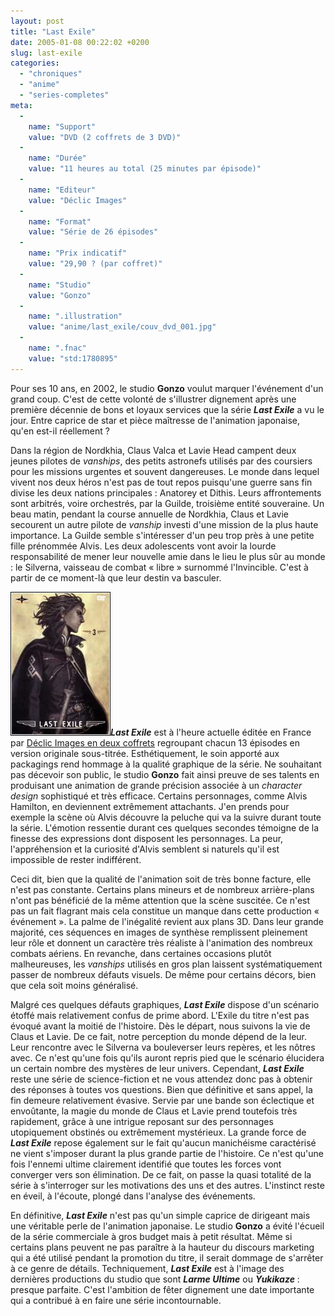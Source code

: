 ```yaml
---
layout: post
title: "Last Exile"
date: 2005-01-08 00:22:02 +0200
slug: last-exile
categories:
  - "chroniques"
  - "anime"
  - "series-completes"
meta:
  -
    name: "Support"
    value: "DVD (2 coffrets de 3 DVD)"
  -
    name: "Durée"
    value: "11 heures au total (25 minutes par épisode)"
  -
    name: "Editeur"
    value: "Déclic Images"
  -
    name: "Format"
    value: "Série de 26 épisodes"
  -
    name: "Prix indicatif"
    value: "29,90 ? (par coffret)"
  -
    name: "Studio"
    value: "Gonzo"
  -
    name: ".illustration"
    value: "anime/last_exile/couv_dvd_001.jpg"
  -
    name: ".fnac"
    value: "std:1780895"
---
```


Pour ses 10 ans, en 2002, le studio **Gonzo** voulut marquer l'événement d'un grand coup. C'est de cette volonté de s'illustrer dignement après une première décennie de bons et loyaux services que la série **_Last Exile_** a vu le jour. Entre caprice de star et pièce maîtresse de l'animation japonaise, qu'en est-il réellement ?

Dans la région de Nordkhia, Claus Valca et Lavie Head campent deux jeunes pilotes de _vanships_, des petits astronefs utilisés par des coursiers pour les missions urgentes et souvent dangereuses. Le monde dans lequel vivent nos deux héros n'est pas de tout repos puisqu'une guerre sans fin divise les deux nations principales : Anatorey et Dithis. Leurs affrontements sont arbitrés, voire orchestrés, par la Guilde, troisième entité souveraine. Un beau matin, pendant la course annuelle de Nordkhia, Claus et Lavie secourent un autre pilote de _vanship_ investi d'une mission de la plus haute importance. La Guilde semble s'intéresser d'un peu trop près à une petite fille prénommée Alvis. Les deux adolescents vont avoir la lourde responsabilité de mener leur nouvelle amie dans le lieu le plus sûr au monde : le Silverna, vaisseau de combat « libre » surnommé l'Invincible. C'est à partir de ce moment-là que leur destin va basculer.

![Last Exile - DVD 3](/database/anime/last_exile/couv_dvd_003.jpg)**_Last Exile_** est à l'heure actuelle éditée en France par [Déclic Images en deux coffrets](http://www.manga-distribution.fr/md/index.php?script=fiche_serie&id_serie=637) regroupant chacun 13 épisodes en version originale sous-titrée. Esthétiquement, le soin apporté aux packagings rend hommage à la qualité graphique de la série. Ne souhaitant pas décevoir son public, le studio **Gonzo** fait ainsi preuve de ses talents en produisant une animation de grande précision associée à un _character design_ sophistiqué et très efficace. Certains personnages, comme Alvis Hamilton, en deviennent extrêmement attachants. J'en prends pour exemple la scène où Alvis découvre la peluche qui va la suivre durant toute la série. L'émotion ressentie durant ces quelques secondes témoigne de la finesse des expressions dont disposent les personnages. La peur, l'appréhension et la curiosité d'Alvis semblent si naturels qu'il est impossible de rester indifférent.

Ceci dit, bien que la qualité de l'animation soit de très bonne facture, elle n'est pas constante. Certains plans mineurs et de nombreux arrière-plans n'ont pas bénéficié de la même attention que la scène suscitée. Ce n'est pas un fait flagrant mais cela constitue un manque dans cette production « événement ». La palme de l'inégalité revient aux plans 3D. Dans leur grande majorité, ces séquences en images de synthèse remplissent pleinement leur rôle et donnent un caractère très réaliste à l'animation des nombreux combats aériens. En revanche, dans certaines occasions plutôt malheureuses, les _vanships_ utilisés en gros plan laissent systématiquement passer de nombreux défauts visuels. De même pour certains décors, bien que cela soit moins généralisé.

Malgré ces quelques défauts graphiques, **_Last Exile_** dispose d'un scénario étoffé mais relativement confus de prime abord. L'Exile du titre n'est pas évoqué avant la moitié de l'histoire. Dès le départ, nous suivons la vie de Claus et Lavie. De ce fait, notre perception du monde dépend de la leur. Leur rencontre avec le Silverna va bouleverser leurs repères, et les nôtres avec. Ce n'est qu'une fois qu'ils auront repris pied que le scénario élucidera un certain nombre des mystères de leur univers. Cependant, **_Last Exile_** reste une série de science-fiction et ne vous attendez donc pas à obtenir des réponses à toutes vos questions. Bien que définitive et sans appel, la fin demeure relativement évasive. Servie par une bande son éclectique et envoûtante, la magie du monde de Claus et Lavie prend toutefois très rapidement, grâce à une intrigue reposant sur des personnages utopiquement obstinés ou extrêmement mystérieux. La grande force de **_Last Exile_** repose également sur le fait qu'aucun manichéisme caractérisé ne vient s'imposer durant la plus grande partie de l'histoire. Ce n'est qu'une fois l'ennemi ultime clairement identifié que toutes les forces vont converger vers son élimination. De ce fait, on passe la quasi totalité de la série à s'interroger sur les motivations des uns et des autres. L'instinct reste en éveil, à l'écoute, plongé dans l'analyse des événements.

En définitive, **_Last Exile_** n'est pas qu'un simple caprice de dirigeant mais une véritable perle de l'animation japonaise. Le studio **Gonzo** a évité l'écueil de la série commerciale à gros budget mais à petit résultat. Même si certains plans peuvent ne pas paraître à la hauteur du discours marketing qui a été utilisé pendant la promotion du titre, il serait dommage de s'arrêter à ce genre de détails. Techniquement, **_Last Exile_** est à l'image des dernières productions du studio que sont **_Larme Ultime_** ou **_Yukikaze_** : presque parfaite. C'est l'ambition de fêter dignement une date importante qui a contribué à en faire une série incontournable.